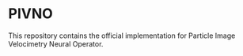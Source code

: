 # PIVNO
This repository contains the official implementation for Particle Image Velocimetry Neural Operator.
